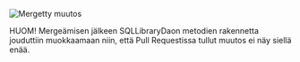 ![Mergetty muutos](https://github.com/Miniaya/lukuvinkkikirjasto/pull/1)

HUOM! Mergeämisen jälkeen SQLLibraryDaon metodien rakennetta jouduttiin muokkaamaan niin, että Pull Requestissa tullut muutos ei näy siellä enää.
